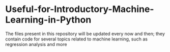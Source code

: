 # Useful-for-Introductory-Machine-Learning-in-Python
The files present in this repository will be updated every now and then; they contain code for several topics related to machine learning, such as regression analysis and more
